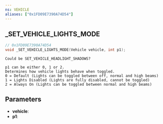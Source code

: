 ```yaml
---
ns: VEHICLE
aliases: ["0x1FD09E7390A74D54"]
---
```

## _SET_VEHICLE_LIGHTS_MODE

```c
// 0x1FD09E7390A74D54
void _SET_VEHICLE_LIGHTS_MODE(Vehicle vehicle, int p1);
```

```
Could be SET_VEHICLE_HEADLIGHT_SHADOWS?

p1 can be either 0, 1 or 2.  
Determines how vehicle lights behave when toggled.  
0 = Default (Lights can be toggled between off, normal and high beams)  
1 = Lights Disabled (Lights are fully disabled, cannot be toggled)  
2 = Always On (Lights can be toggled between normal and high beams)  
```

## Parameters
* **vehicle**: 
* **p1**: 

